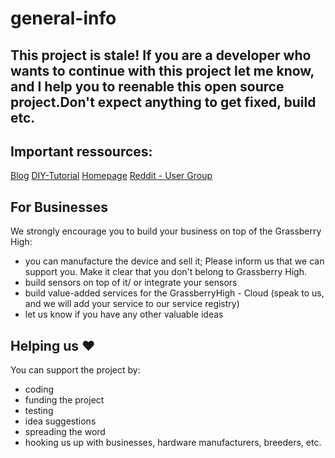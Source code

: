 # general-info

## This project is stale! If you are a developer who wants to continue with this project let me know, and I help you to reenable this open source project.Don't expect anything to get fixed, build etc.

## Important ressources:

[Blog](http://blog.grassberry-high.com/)
[DIY-Tutorial](http://blog.grassberry-high.com/build-your-own-grassberry-high/)
[Homepage](https://grassberry-high.com/)
[Reddit - User Group](https://www.reddit.com/r/GassberryHigh/)

## For Businesses

We strongly encourage you to build your business on top of the Grassberry High:

- you can manufacture the device and sell it; Please inform us that we can support you. Make it clear that you don't belong to Grassberry High.
- build sensors on top of it/ or integrate your sensors
- build value-added services for the GrassberryHigh - Cloud (speak to us, and we will add your service to our service registry)
- let us know if you have any other valuable ideas

## Helping us ❤️

You can support the project by:
- coding
- funding the project
- testing
- idea suggestions
- spreading the word
- hooking us up with businesses, hardware manufacturers, breeders, etc.
